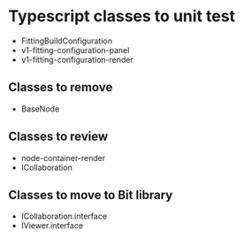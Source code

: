 # Typescript classes to unit test
* FittingBuildConfiguration
* v1-fitting-configuration-panel
* v1-fitting-configuration-render

## Classes to remove
* BaseNode

## Classes to review
* node-container-render
* ICollaboration

## Classes to move to Bit library
* ICollaboration.interface
* IViewer.interface
